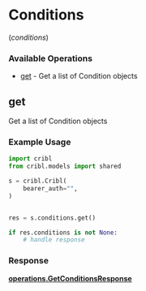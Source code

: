 # Conditions
(*conditions*)

### Available Operations

* [get](#get) - Get a list of Condition objects

## get

Get a list of Condition objects

### Example Usage

```python
import cribl
from cribl.models import shared

s = cribl.Cribl(
    bearer_auth="",
)


res = s.conditions.get()

if res.conditions is not None:
    # handle response
```


### Response

**[operations.GetConditionsResponse](../../models/operations/getconditionsresponse.md)**

